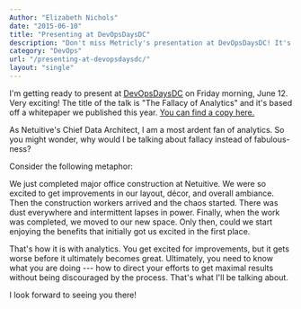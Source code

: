 ```yaml
---
Author: "Elizabeth Nichols"
date: "2015-06-10"
title: "Presenting at DevOpsDaysDC"
description: "Don't miss Metricly's presentation at DevOpsDaysDC! It's based on a whitepaper we published this year on the fallacy of real-time analytics."
category: "DevOps"
url: "/presenting-at-devopsdaysdc/"
layout: "single"
---
```



I'm getting ready to present at [DevOpsDaysDC](https://www.devopsdays.org/events/2015-washington-dc/) on Friday morning, June 12.  Very exciting!  The title of the talk is "The Fallacy of Analytics" and it's based off a whitepaper we published this year. [You can find a copy here.](https://www.metricly.com/whitepaper-fallacy-real-time-analytics)

As Netuitive's Chief Data Architect, I am a most ardent fan of analytics.  So you might wonder, why would I be talking about fallacy instead of fabulous-ness?

Consider the following metaphor:

We just completed major office construction at Netuitive. We were so excited to get improvements in our layout, décor, and overall ambiance. Then the construction workers arrived and the chaos started. There was dust everywhere and intermittent lapses in power. Finally, when the work was completed, we moved to our new space.  Only then, could we start enjoying the benefits that initially got us excited in the first place.

That's how it is with analytics. You get excited for improvements, but it gets worse before it ultimately becomes great. Ultimately, you need to know what you are doing --- how to direct your efforts to get maximal results without being discouraged by the process.  That's what I'll be talking about.

I look forward to seeing you there!
